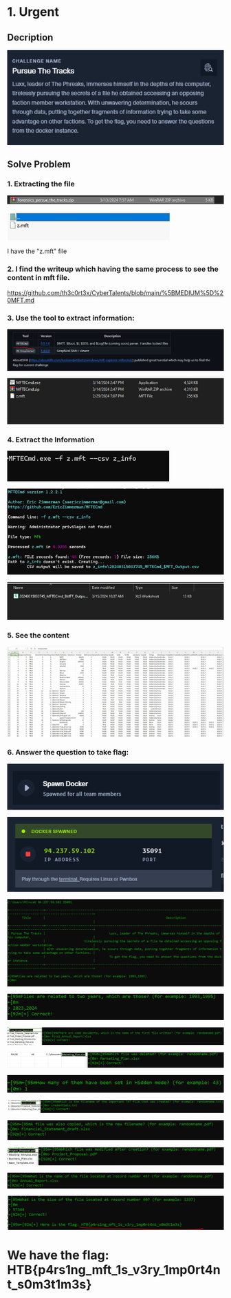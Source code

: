 # 1. Urgent

## Decription

![](./Image/1.PNG)

## Solve Problem

### 1. Extracting the file

![](./Image/2.PNG)

![](./Image/3.PNG)

I have the "z.mft" file

### 2. I find the writeup which having the same process to see the content in mft file.

https://github.com/th3c0rt3x/CyberTalents/blob/main/%5BMEDIUM%5D%20MFT.md

### 3. Use the tool to extract information:

![](./Image/4.PNG)

![](./Image/5.PNG)

### 4. Extract the Information

![](./Image/6.PNG)

![](./Image/7.PNG)

![](./Image/8.PNG)

### 5. See the content

![](./Image/9.PNG)

### 6. Answer the question to take flag:

![](./Image/10.PNG)

![](./Image/11.PNG)

![](./Image/12.PNG)

![](./Image/13.PNG)

![](./Image/14.PNG)

![](./Image/15.PNG)

![](./Image/16.PNG)

![](./Image/17.PNG)

![](./Image/18.PNG)

![](./Image/19.PNG)

![](./Image/20.PNG)

![](./Image/21.PNG)

# We have the flag: HTB{p4rs1ng_mft_1s_v3ry_1mp0rt4nt_s0m3t1m3s}

